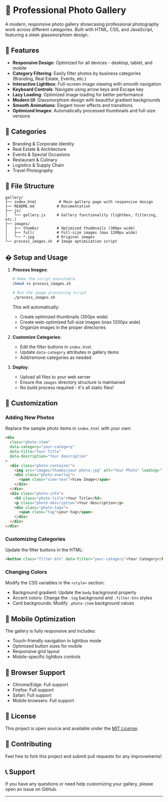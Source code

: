 # 📸 Professional Photo Gallery

A modern, responsive photo gallery showcasing professional photography work across different categories. Built with HTML, CSS, and JavaScript, featuring a sleek glassmorphism design.

## 🌟 Features

- **Responsive Design**: Optimized for all devices - desktop, tablet, and mobile
- **Category Filtering**: Easily filter photos by business categories (Branding, Real Estate, Events, etc.)
- **Interactive Lightbox**: Full-screen image viewing with smooth navigation
- **Keyboard Controls**: Navigate using arrow keys and Escape key
- **Lazy Loading**: Optimized image loading for better performance
- **Modern UI**: Glassmorphism design with beautiful gradient backgrounds
- **Smooth Animations**: Elegant hover effects and transitions
- **Optimized Images**: Automatically processed thumbnails and full-size versions

## 🎯 Categories

- Branding & Corporate Identity
- Real Estate & Architecture
- Events & Special Occasions
- Restaurant & Culinary
- Logistics & Supply Chain
- Travel Photography

## 📁 File Structure

```
gallery/
├── index.html          # Main gallery page with responsive design
├── README.md          # Documentation
├── js/
│   └── gallery.js     # Gallery functionality (lightbox, filtering, etc.)
├── images/
│   ├── thumbs/        # Optimized thumbnails (300px wide)
│   ├── full/          # Full-size images (max 1200px wide)
│   └── *.jpg          # Original images
└── process_images.sh  # Image optimization script
```

## �️ Setup and Usage

1. **Process Images**:

   ```bash
   # Make the script executable
   chmod +x process_images.sh

   # Run the image processing script
   ./process_images.sh
   ```

   This will automatically:

   - Create optimized thumbnails (300px wide)
   - Create web-optimized full-size images (max 1200px wide)
   - Organize images in the proper directories

2. **Customize Categories**:

   - Edit the filter buttons in `index.html`
   - Update `data-category` attributes in gallery items
   - Add/remove categories as needed

3. **Deploy**:
   - Upload all files to your web server
   - Ensure the `images` directory structure is maintained
   - No build process required - it's all static files!

## 🎨 Customization

### Adding New Photos

Replace the sample photo items in `index.html` with your own:

```html
<div
  class="photo-item"
  data-category="your-category"
  data-title="Your Title"
  data-description="Your description"
>
  <div class="photo-container">
    <img src="images/thumbs/your-photo.jpg" alt="Your Photo" loading="lazy" />
    <div class="photo-overlay">
      <span class="view-text">View Image</span>
    </div>
  </div>
  <div class="photo-info">
    <h3 class="photo-title">Your Title</h3>
    <p class="photo-description">Your description</p>
    <div class="photo-tags">
      <span class="tag">your-tag</span>
    </div>
  </div>
</div>
```

### Customizing Categories

Update the filter buttons in the HTML:

```html
<button class="filter-btn" data-filter="your-category">Your Category</button>
```

### Changing Colors

Modify the CSS variables in the `<style>` section:

- Background gradient: Update the `body` background property
- Accent colors: Change the `.tag` background and `.filter-btn` styles
- Card backgrounds: Modify `.photo-item` background values

## 📱 Mobile Optimization

The gallery is fully responsive and includes:

- Touch-friendly navigation in lightbox mode
- Optimized button sizes for mobile
- Responsive grid layout
- Mobile-specific lightbox controls

## 🔧 Browser Support

- Chrome/Edge: Full support
- Firefox: Full support
- Safari: Full support
- Mobile browsers: Full support

## 📄 License

This project is open source and available under the [MIT License](LICENSE).

## 🤝 Contributing

Feel free to fork this project and submit pull requests for any improvements!

## 📞 Support

If you have any questions or need help customizing your gallery, please open an issue on GitHub.

---
